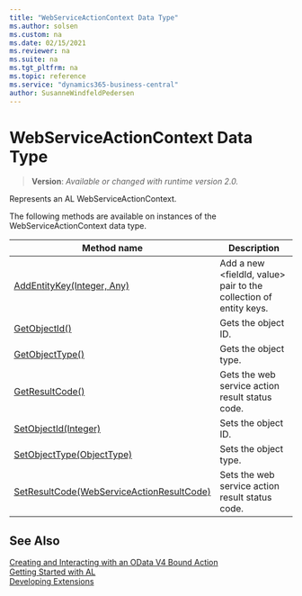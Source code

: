 ```yaml
---
title: "WebServiceActionContext Data Type"
ms.author: solsen
ms.custom: na
ms.date: 02/15/2021
ms.reviewer: na
ms.suite: na
ms.tgt_pltfrm: na
ms.topic: reference
ms.service: "dynamics365-business-central"
author: SusanneWindfeldPedersen
---
```

[//]: # (START>DO_NOT_EDIT)
[//]: # (IMPORTANT:Do not edit any of the content between here and the END>DO_NOT_EDIT.)
[//]: # (Any modifications should be made in the .xml files in the ModernDev repo.)
# WebServiceActionContext Data Type
> **Version**: _Available or changed with runtime version 2.0._

Represents an AL WebServiceActionContext.



The following methods are available on instances of the WebServiceActionContext data type.

|Method name|Description|
|-----------|-----------|
|[AddEntityKey(Integer, Any)](webserviceactioncontext-addentitykey-method.md)|Add a new \<fieldId, value\> pair to the collection of entity keys.|
|[GetObjectId()](webserviceactioncontext-getobjectid-method.md)|Gets the object ID.|
|[GetObjectType()](webserviceactioncontext-getobjecttype-method.md)|Gets the object type.|
|[GetResultCode()](webserviceactioncontext-getresultcode-method.md)|Gets the web service action result status code.|
|[SetObjectId(Integer)](webserviceactioncontext-setobjectid-method.md)|Sets the object ID.|
|[SetObjectType(ObjectType)](webserviceactioncontext-setobjecttype-method.md)|Sets the object type.|
|[SetResultCode(WebServiceActionResultCode)](webserviceactioncontext-setresultcode-method.md)|Sets the web service action result status code.|

[//]: # (IMPORTANT: END>DO_NOT_EDIT)
## See Also  
[Creating and Interacting with an OData V4 Bound Action](../../devenv-creating-and-interacting-with-odatav4-bound-action.md)  
[Getting Started with AL](../../devenv-get-started.md)  
[Developing Extensions](../../devenv-dev-overview.md)  